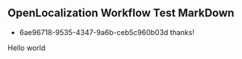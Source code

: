 ## OpenLocalization Workflow Test MarkDown
* 6ae96718-9535-4347-9a6b-ceb5c960b03d 
thanks!

Hello world